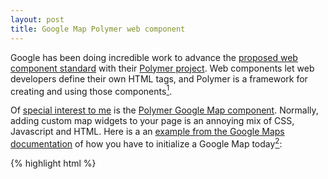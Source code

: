 ```yaml
---
layout: post
title: Google Map Polymer web component
---
```

Google has been doing incredible work to advance the [proposed web component standard](http://www.w3.org/TR/components-intro/) with their [Polymer project](http://www.polymer-project.org). Web components let web developers define their own HTML tags, and Polymer is a framework for creating and using those components[^infoq].

Of [special interest to me](/blog/2013/08-02-google-map-random-color-pins.html) is the [Polymer Google Map component](http://polymerlabs.github.io/google-map/components/google-map/#google-map). Normally, adding custom map widgets to your page is an annoying mix of CSS, Javascript and HTML. Here is a an [example from the Google Maps documentation](https://developers.google.com/maps/documentation/javascript/tutorial#HelloWorld) of how you have to initialize a Google Map today[^mod]:

{% highlight html %}
<style>
  #map-canvas { height: 100% }
</style>
<script src="https://maps.googleapis.com/maps/api/js?key=API_KEY"></script>
<script>
  function initialize() {
    var mapOptions = {
      center: new google.maps.LatLng(37.77493, -122.41942),
      zoom: 8
    };
    var map = new google.maps.Map(document.getElementById("map-canvas"), mapOptions);
  }
  google.maps.event.addDomListener(window, 'load', initialize);
</script>
<div id="map-canvas"></div>
{% endhighlight %}

If you’re using Polymer’s Google Map component, the code gets a lot simpler[^pins]:

{% highlight html %}
<style>
  google-map { display: block; height: 100%; }
</style>
<google-map latitude="37.77493" longitude="-122.41942" zoom="8"></google-map>
{% endhighlight %}

See a [demo of the above code](http://polymerlabs.github.io/google-map/components/google-map/demo.html).

If you want to know more, Google engineer [Eric Bidelman](https://twitter.com/ebidel) explains the map component in this video:

<iframe width="400" height="225" src="//www.youtube-nocookie.com/embed/eORqFaf_QzM?rel=0" frameborder="0" allowfullscreen="true"> </iframe>

Unfortunately, we can only use Polymer on [bleeding edge browsers](http://www.polymer-project.org/resources/compatibility.html), but I look forward to using it and web components in the future.

[^infoq]: InfoQ has a solid [primer on web components and Polymer](http://www.infoq.com/news/2013/05/webcomponents).

[^mod]: I modified the example code slightly for brevity.

[^pins]: [Adding pins and popup windows](http://polymerlabs.github.io/google-map/components/google-map/#google-map-marker) is also pretty easy.
